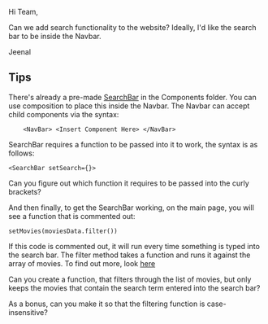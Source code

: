 Hi Team,

Can we add search functionality to the website? Ideally, I'd like the search bar to be inside the Navbar.

Jeenal

## Tips

There's already a pre-made [SearchBar](../src/components/SearchBar.jsx) in the Components folder. You can use composition to place this inside the Navbar. The Navbar can accept child components via the syntax:

`    <NavBar>
        <Insert Component Here>
    </NavBar>`

SearchBar requires a function to be passed into it to work, the syntax is as follows:

`<SearchBar setSearch={}>`

Can you figure out which function it requires to be passed into the curly brackets?

And then finally, to get the SearchBar working, on the main page, you will see a function that is commented out:

`setMovies(moviesData.filter())`

If this code is commented out, it will run every time something is typed into the search bar. The filter method takes a function and runs it against the array of movies. To find out more, look [here](https://developer.mozilla.org/en-US/docs/Web/JavaScript/Reference/Global_Objects/Array/filter)

Can you create a function, that filters through the list of movies, but only keeps the movies that contain the search term entered into the search bar?

As a bonus, can you make it so that the filtering function is case-insensitive?
